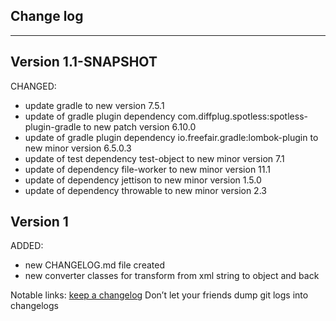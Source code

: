 ## Change log
----------------------

Version 1.1-SNAPSHOT
-------------

CHANGED:

- update gradle to new version 7.5.1
- update of gradle plugin dependency com.diffplug.spotless:spotless-plugin-gradle to new patch version 6.10.0
- update of gradle plugin dependency io.freefair.gradle:lombok-plugin to new minor version 6.5.0.3
- update of test dependency test-object to new minor version 7.1
- update of dependency file-worker to new minor version 11.1
- update of dependency jettison to new minor version 1.5.0
- update of dependency throwable to new minor version 2.3

Version 1
-------------

ADDED:

- new CHANGELOG.md file created
- new converter classes for transform from xml string to object and back

Notable links:
[keep a changelog](http://keepachangelog.com/en/1.0.0/) Don’t let your friends dump git logs into changelogs
